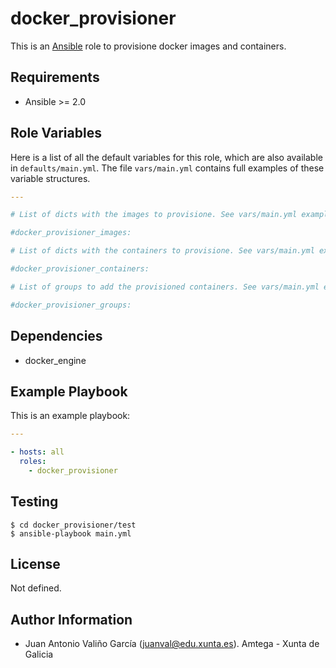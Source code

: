 docker_provisioner
==================

This is an [Ansible](http://www.ansible.com) role to provisione docker images and
containers.

Requirements
------------

- Ansible >= 2.0

Role Variables
--------------

Here is a list of all the default variables for this role, which are also
available in `defaults/main.yml`. The file `vars/main.yml` contains full
examples of these variable structures.

```yaml
---

# List of dicts with the images to provisione. See vars/main.yml examples.

#docker_provisioner_images:

# List of dicts with the containers to provisione. See vars/main.yml examples.

#docker_provisioner_containers:

# List of groups to add the provisioned containers. See vars/main.yml examples.

#docker_provisioner_groups:
```

Dependencies
------------

- docker_engine

Example Playbook
----------------

This is an example playbook:

```yaml
---

- hosts: all
  roles:
    - docker_provisioner
```

Testing
-------

```shell
$ cd docker_provisioner/test
$ ansible-playbook main.yml
```

License
-------

Not defined.

Author Information
------------------

- Juan Antonio Valiño García (<juanval@edu.xunta.es>). Amtega - Xunta de Galicia
